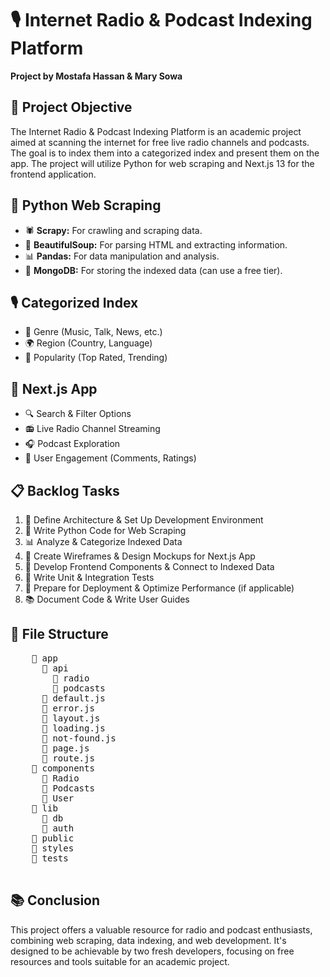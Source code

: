 <body>
    <h1>🎙️ Internet Radio & Podcast Indexing Platform</h1>
    <p><strong>Project by Mostafa Hassan & Mary Sowa</strong></p>
    <h2>📜 Project Objective</h2>
    <p>The Internet Radio & Podcast Indexing Platform is an academic project aimed at scanning the internet for free live radio channels and podcasts. The goal is to index them into a categorized index and present them on the app. The project will utilize Python for web scraping and Next.js 13 for the frontend application.</p>
    <h2>🐍 Python Web Scraping</h2>
    <ul>
        <li>🕷️ <strong>Scrapy:</strong> For crawling and scraping data.</li>
        <li>🧹 <strong>BeautifulSoup:</strong> For parsing HTML and extracting information.</li>
        <li>📊 <strong>Pandas:</strong> For data manipulation and analysis.</li>
        <li>💽 <strong>MongoDB:</strong> For storing the indexed data (can use a free tier).</li>
    </ul>
    <h2>🎙️ Categorized Index</h2>
    <ul>
        <li>🎵 Genre (Music, Talk, News, etc.)</li>
        <li>🌍 Region (Country, Language)</li>
        <li>🌟 Popularity (Top Rated, Trending)</li>
    </ul>
    <h2>📱 Next.js App</h2>
    <ul>
        <li>🔍 Search & Filter Options</li>
        <li>📻 Live Radio Channel Streaming</li>
        <li>🎧 Podcast Exploration</li>
        <li>👥 User Engagement (Comments, Ratings)</li>
    </ul>
    <h2>📋 Backlog Tasks</h2>
    <ol>
        <li>🧱 Define Architecture & Set Up Development Environment</li>
        <li>🐍 Write Python Code for Web Scraping</li>
        <li>📊 Analyze & Categorize Indexed Data</li>
        <li>🎨 Create Wireframes & Design Mockups for Next.js App</li>
        <li>📝 Develop Frontend Components & Connect to Indexed Data</li>
        <li>🧪 Write Unit & Integration Tests</li>
        <li>🚀 Prepare for Deployment & Optimize Performance (if applicable)</li>
        <li>📚 Document Code & Write User Guides</li>
    </ol>
    <h2>📁 File Structure</h2>
    <pre>
    📁 app
      📁 api
        📁 radio
        📁 podcasts
      📁 default.js
      📁 error.js
      📁 layout.js
      📁 loading.js
      📁 not-found.js
      📁 page.js
      📁 route.js
    📁 components
      📁 Radio
      📁 Podcasts
      📁 User
    📁 lib
      📁 db
      📁 auth
    📁 public
    📁 styles
    📁 tests
    </pre>
    <h2>📚 Conclusion</h2>
    <p>This project offers a valuable resource for radio and podcast enthusiasts, combining web scraping, data indexing, and web development. It's designed to be achievable by two fresh developers, focusing on free resources and tools suitable for an academic project.</p>
</body>
